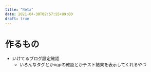 ```yaml
---
title: "Neta"
date: 2021-04-30T02:57:55+09:00
draft: true
---
```


# 作るもの
- いけてるブログ設定確認
  - いろんなタグとかogpの確認とかテスト結果を表示してくれるやつ